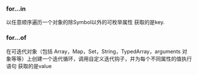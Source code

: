 ### for...in

  以任意顺序遍历一个对象的除Symbol以外的可枚举属性
  获取的是key.
### for...of
  
 在可迭代对象（包括 Array，Map，Set，String，TypedArray，arguments 对象等等）上创建一个迭代循环，调用自定义迭代钩子，并为每个不同属性的值执行语句
 获取的是value
